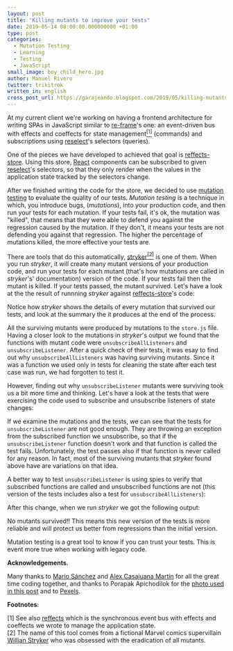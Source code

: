 ```yaml
---
layout: post
title: "Killing mutants to improve your tests"
date: 2019-05-14 08:00:00.000000000 +01:00
type: post
categories:
  - Mutation Testing
  - Learning
  - Testing
  - JavaScript
small_image: boy_child_hero.jpg
author: Manuel Rivero
twitter: trikitrok
written_in: english
cross_post_url: https://garajeando.blogspot.com/2019/05/killing-mutants-to-improve-your-tests.html
---
```


At my current client we're working on having a frontend architecture for writing SPAs in JavaScript similar to [re-frame](https://github.com/Day8/re-frame)'s one: an event-driven bus with effects and coeffects for state management<a href="#nota1"><sup>[1]</sup></a> (commands) and subscriptions using [reselect](https://github.com/reduxjs/reselect)'s selectors (queries).  

One of the pieces we have developed to achieved that goal is [reffects-store](https://github.com/trovit/reffects-store). Using this store, [React](https://reactjs.org/) components can be subscribed to given [reselect](https://github.com/reduxjs/reselect)'s selectors, so that they only render when the values in the application state tracked by the selectors change.

After we finished writing the code for the store, we decided to use [mutation testing](https://en.wikipedia.org/wiki/Mutation_testing) to evaluate the quality of our tests. *Mutation testing* is a technique in which, you introduce bugs, (*mutations*), into your production code, and then run your tests for each mutation. If your tests fail, it's ok, the mutation was "killed", that means that they were able to defend you against the regression caused by the mutation. If they don't, it means your tests are not defending you against that regression. The higher the percentage of mutations killed, the more effective your tests are.

There are tools that do this automatically, [stryker](https://stryker-mutator.io/)<a href="#nota2"><sup>[2]</sup></a> is one of them. When you run *stryker*, it will create many mutant versions of your production code, and run your tests for each mutant (that's how mutations are called in *stryker*'s' documentation) version of the code. If your tests fail then the mutant is killed. If your tests passed, the mutant survived. Let's have a look at the the result of runnning *stryker* against [reffects-store](https://github.com/trovit/reffects-store)'s code:

<script src="https://gist.github.com/trikitrok/0fe2dee6b69016d784849f61d3cae80f.js"></script>

Notice how *stryker* shows the details of every mutation that survived our tests, and look at the summary the it produces at the end of the process.

All the surviving mutants were produced by mutations to the `store.js` file. Having a closer look to the mutations in *stryker*'s output we found that the functions with mutant code were `unsubscribeAllListeners` and `unsubscribeListener`.
After a quick check of their tests, it was esay to find out why `unsubscribeAllListeners` was having surviving mutants. Since it was a function we used only in tests for cleaning the state after each test case was run, we had forgotten to test it. 

However, finding out why `unsubscribeListener` mutants were surviving took us a bit more time and thinking.
Let's have a look at the tests that were exercising the code used to subscribe and unsubscribe listeners of state changes:

<script src="https://gist.github.com/trikitrok/62a6892d957ffc21d9f9430fd4b2f359.js"></script>

If we examine the mutations and the tests, we can see that the tests for `unsubscribeListener` are not good enough. They are throwing an exception from the subscribed function we unsubscribe, so that if the `unsubscribeListener` function doesn't work and that function is called the test fails. Unfortunately, the test passes also if that function is never called for any reason. In fact, most of the surviving mutants that *stryker* found above have are variations on that idea.

A better way to test `unsubscribeListener` is using spies to verify that subscribed functions are called and unsubscribed functions are not (this version of the tests includes also a test for `unsubscribeAllListeners`):

<script src="https://gist.github.com/trikitrok/4e64ce106b74e0f3b9e304933a32fc35.js"></script>

After this change, when we run *stryker* we got the following output:

<script src="https://gist.github.com/trikitrok/93b40e7f4318159f2c3022b8e0119811.js"></script>

No mutants survived!! This means this new version of the tests is more reliable and will protect us better from regressions than the initial version. 

Mutation testing is a great tool to know if you can trust your tests. This is event more true when working with legacy code.

**Acknowledgements.**

Many thanks to <a href="https://twitter.com/MrMSanchez">Mario Sánchez</a> and <a href="https://twitter.com/alexhoma_">Alex Casajuana Martín</a> for all the great time coding together, and thanks to Porapak Apichodilok for the [photo used in this post](https://www.pexels.com/photo/boy-child-clouds-kid-346796/) and to [Pexels](https://www.pexels.com/).

**Footnotes**:

<div class="foot-note">
  <a name="nota1"></a> [1] See also <a href="https://github.com/trovit/reffects">reffects</a> which is the synchronous event bus with effects and coeffects we wrote to manage the application state.
</div>
<div class="foot-note">
  <a name="nota2"></a> [2] The name of this tool comes from a fictional Marvel comics supervillain <a href="https://en.wikipedia.org/wiki/William_Stryker">Willian Stryker</a> who was obsessed with the eradication of all mutants.
</div>
